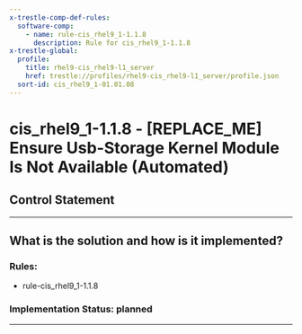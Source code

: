 ```yaml
---
x-trestle-comp-def-rules:
  software-comp:
    - name: rule-cis_rhel9_1-1.1.8
      description: Rule for cis_rhel9_1-1.1.8
x-trestle-global:
  profile:
    title: rhel9-cis_rhel9-l1_server
    href: trestle://profiles/rhel9-cis_rhel9-l1_server/profile.json
  sort-id: cis_rhel9_1-01.01.08
---
```


# cis_rhel9_1-1.1.8 - \[REPLACE_ME\] Ensure Usb-Storage Kernel Module Is Not Available (Automated)

## Control Statement

______________________________________________________________________

## What is the solution and how is it implemented?

<!-- For implementation status enter one of: implemented, partial, planned, alternative, not-applicable -->

<!-- Note that the list of rules under ### Rules: is read-only and changes will not be captured after assembly to JSON -->

<!-- Add control implementation description here for control: cis_rhel9_1-1.1.8 -->

### Rules:

  - rule-cis_rhel9_1-1.1.8

### Implementation Status: planned

______________________________________________________________________
